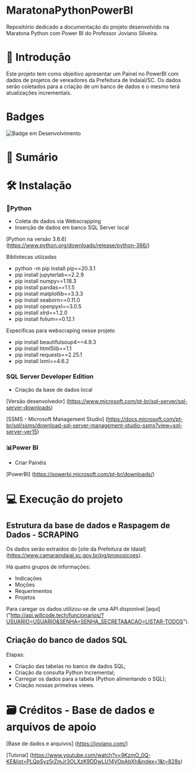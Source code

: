 # MaratonaPythonPowerBI
Repositório dedicado a documentação do projeto desenvolvido na Maratona Python com Power BI do Professor Joviano Silveira.

# 🎯 Introdução

Este projeto tem como objeitivo apresentar um Painel no PowerBI com dados de projetos de vereadores da Prefeitura de Indaial/SC. Os dados serão coletados para a criação de um banco de dados e o mesmo terá atualizações incrementais.

# Badges

![Badge em Desenvolvimento](http://img.shields.io/static/v1?label=STATUS&message=EM%20DESENVOLVIMENTO&color=GREEN&style=for-the-badge)


# 📍 Sumário

# 🛠️ Instalação

### 🐍Python
- Coleta de dados via Webscrapping
- Inserção de dados em banco SQL Server local

[Python na versão 3.6.6] (https://www.python.org/downloads/release/python-366/)

Bibliotecas utiizadas

- python -m pip install pip==20.3.1
- pip install jupyterlab==2.2.9
- pip install numpy==1.18.3
- pip install pandas==1.1.5
- pip install matplotlib==3.3.3
- pip install seaborn==0.11.0
- pip install openpyxl==3.0.5
- pip install xlrd==1.2.0
- pip install folium==0.12.1

Específicas para webscraping nesse projeto

- pip install beautifulsoup4==4.9.3
- pip install html5lib==1.1
- pip install requests==2.25.1
- pip install lxml==4.6.2


### SQL Server Developer Edition
- Criação da base de dados local

[Versão desenvolvedor] (https://www.microsoft.com/pt-br/sql-server/sql-server-downloads)

[SSMS - Microsoft Management Studio] (https://docs.microsoft.com/pt-br/sql/ssms/download-sql-server-management-studio-ssms?view=sql-server-ver15)


### 📊Power BI
- Criar Painéis

[PowerBI] (https://powerbi.microsoft.com/pt-br/downloads/)



# 💻 Execução do projeto

## Estrutura da base de dados e Raspagem de Dados - SCRAPING

Os dados serão extraidos do [site da Prefeitura de Idaial] (https://www.camaraindaial.sc.gov.br/pg/proposicoes).

Há quatro grupos de informações:

- Indicações
- Moções
- Requerimentos
- Projetos

Para caregar os dados utilizou-se de uma API disponível [aqui] ("http://api.willcode.tech/funcionarios/?USUARIO=USUARIO&SENHA=SENHA_SECRETA&ACAO=LISTAR-TODOS").

## Criação do banco de dados SQL

Etapas:

- Criação das tabelas no banco de dados SQL;
- Criação da consulta Python Incremental;
- Carregar os dados para a tabela (Python alimentando o SQL);
- Criação nossas primeiras views.


# 🗃️ Créditos - Base de dados e arquivos de apoio
[Base de dados e arquivos] (https://joviano.com/)

[Tutorial] (https://www.youtube.com/watch?v=9KzmO_0Q-KE&list=PLQpSyz5rZmJr3OLXzK9DDwLU14VOpAbXh&index=1&t=828s)
